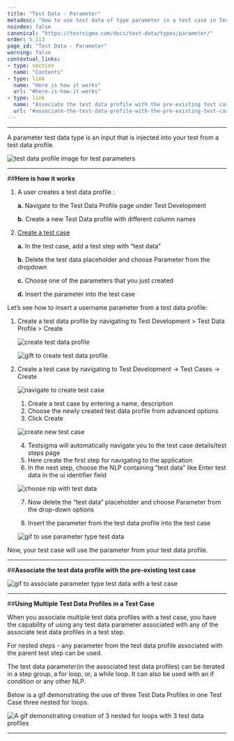 ```yaml
---
title: "Test Data - Parameter"
metadesc: "How to use test data of type parameter in a test case in Testsigma"
noindex: false
canonical: "https://testsigma.com/docs/test-data/types/parameter/"
order: 5.113
page_id: "Test Data - Parameter"
warning: false
contextual_links:
- type: section
  name: "Contents"
- type: link
  name: "Here is how it works"
  url: "#here-is-how-it-works"
- type: link
  name: "Associate the test data profile with the pre-existing test case"
  url: "#associate-the-test-data-profile-with-the-pre-existing-test-case"
---
```


---

A parameter test data type is an input that is injected into your test from a test data profile.

![test data profile image for test parameters](https://docs.testsigma.com/images/parameter/test-data-profile-test-case-image-test-parameters.png)

---
##**Here is how it works** 

1. A user creates a test data profile :

    **a.** Navigate to the Test Data Profile page under Test Development

    **b.** Create a new Test Data profile with different column names

2.  [Create a test case](https://www.testsigma.com/docs/test-cases/manage/add-edit-delete/)

    **a.** In the test case, add a test step with “test data”

    **b.** Delete the test data placeholder and choose Parameter from the dropdown

    **c.** Choose one of the parameters that you just created

    **d.** Insert the parameter into the test case

Let’s see how to insert a username parameter from a test data profile: 

1. Create a test data profile by navigating to Test Development > Test Data Profile > Create

    ![create test data profile](https://docs.testsigma.com/images/parameter/create-test-data-profile.png)

    ![gift to create test data profile](https://docs.testsigma.com/images/parameter/gift-to-create-test-data-profile.gif)

2. Create a test case by navigating to Test Development → Test Cases → Create

    ![navigate to create test case](https://s3.amazonaws.com/static-docs.testsigma.com/new_images/test-data/types/parameter/navigate-to-create-test-case.png)

    1. Create a test case by entering a name, description
    2. Choose the newly created test data profile from advanced options
    3. Click Create

    ![create new test case](https://docs.testsigma.com/images/parameter/create-new-test-case.png)


    4. Testsigma will automatically navigate you to the test case details/test steps page
    5. Here create the first step for navigating to the application
    6. In the next step, choose the NLP containing “test data” like Enter test data in the ui identifier field

    ![choose nlp with test data](https://docs.testsigma.com/images/parameter/choose-nlp-with-test-data.png)

    7. Now delete the “test data“ placeholder and choose Parameter from the drop-down options

    8. Insert the parameter from the test data profile into the test case

    ![gif to use parameter type test data](https://s3.amazonaws.com/static-docs.testsigma.com/new_images/test-data/types/parameter/gif-use-parameter-type-test-data.gif)

Now, your test case will use the parameter from your test data profile.

---
##**Associate the test data profile with the pre-existing test case**

![gif to associate parameter type test data with a test case](https://docs.testsigma.com/images/parameter/gif-associate-parameter-test-data-with-test-case.gif)

---
##**Using Multiple Test Data Profiles in a Test Case**

When you associate multiple test data profiles with a test case, you have the capability of using any test data parameter associated with any of the associate test data profiles in a test step. 


For nested steps - any parameter from the test data profile associated with the parent test step can be used. 


The test data parameter(in the associated test data profiles) can be iterated in a step group, a for loop, or, a while loop. It can also be used with an if condition or any other NLP.

Below is a gif demonstrating the use of three Test Data Profiles in one Test Case three nested for loops.

 ![A gif demonstrating creation of 3 nested for loops with 3 test data profiles](https://s3.amazonaws.com/static-docs.testsigma.com/new_images/test-data/types/parameter/3TestDataProfilesInATestCase.gif)

---









